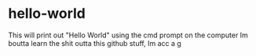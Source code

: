 # hello-world
This will print out "Hello World" using the cmd prompt on the computer
Im boutta learn the shit outta this github stuff, Im acc a g

